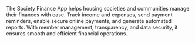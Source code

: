 The Society Finance App helps housing societies and communities manage their finances with ease. Track income and expenses, send payment reminders, enable secure online payments, and generate automated reports. With member management, transparency, and data security, it ensures smooth and efficient financial operations.

